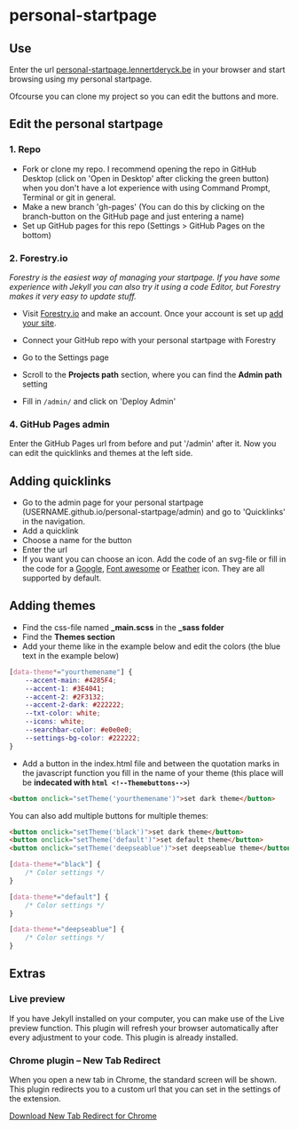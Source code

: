 # personal-startpage
## Use
Enter the url <a href="https://personal-startpage.lennertderyck.be" target="_blank" rel="noopener">personal-startpage.lennertderyck.be</a> in your browser and start browsing using my personal startpage.

Ofcourse you can clone my project so you can edit the buttons and more.

## Edit the personal startpage
### 1. Repo
- Fork or clone my repo. I recommend opening the repo in GitHub Desktop (click on 'Open in Desktop' after clicking the green button) when you don't have a lot experience with using Command Prompt, Terminal or git in general.
- Make a new branch 'gh-pages' (You can do this by clicking on the branch-button on the GitHub page and just entering a name)
- Set up GitHub pages for this repo (Settings > GitHub Pages on the bottom)

### 2. Forestry.io
*Forestry is the easiest way of managing your startpage. If you have some experience with Jekyll you can also try it using a code Editor, but Forestry makes it very easy to update stuff.*
- Visit <a href="https://forestry.io/signup" target="_blank" rel="noopener">Forestry.io</a> and make an account.
Once your account is set up <a href="https://app.forestry.io/dashboard/#/add-site" target="_blank" rel="noopener">add your site</a>.
- Connect your GitHub repo with your personal startpage with Forestry

- Go to the Settings page
- Scroll to the **Projects path** section, where you can find the **Admin path** setting
- Fill in ```/admin/``` and click on 'Deploy Admin'

### 4. GitHub Pages admin
Enter the GitHub Pages url from before and put '/admin' after it.
Now you can edit the quicklinks and themes at the left side.

## Adding quicklinks
- Go to the admin page for your personal startpage (USERNAME.github.io/personal-startpage/admin) and go to 'Quicklinks' in the navigation.
- Add a quicklink
- Choose a name for the button
- Enter the url
- If you want you can choose an icon. Add the code of an svg-file or fill in the code for a <a href="https://material.io/tools/icons/?icon=build&style=baseline" rel="noopener" target="_blank">Google</a>, <a href="https://fontawesome.com/icons?d=gallery&m=free" rel="noopener" target="_blank">Font awesome</a> or <a href="https://feathericons.com/" rel="noopener" target="_blank">Feather</a> icon. They are all supported by default.

## Adding themes
- Find the css-file named **_main.scss** in the **_sass folder**
- Find the **Themes section**
- Add your theme like in the example below and edit the colors (the blue text in the example below)
```css
[data-theme*="yourthemename"] {
    --accent-main: #4285F4;
    --accent-1: #3E4041;
    --accent-2: #2F3132;
    --accent-2-dark: #222222;
    --txt-color: white;
    --icons: white;
    --searchbar-color: #e0e0e0;
    --settings-bg-color: #222222;
}
```
- Add a button in the index.html file and between the quotation marks in the javascript function you fill in the name of your theme (this place will be **indecated with ```html <!--Themebuttons-->```**)
```html
<button onclick="setTheme('yourthemename')">set dark theme</button>
```

You can also add multiple buttons for multiple themes:

```html
<button onclick="setTheme('black')">set dark theme</button>
<button onclick="setTheme('default')">set default theme</button>
<button onclick="setTheme('deepseablue')">set deepseablue theme</button>
```

```css
[data-theme*="black"] {
    /* Color settings */
}

[data-theme*="default"] {
    /* Color settings */
}

[data-theme*="deepseablue"] {
    /* Color settings */
}
```

## Extras
### Live preview
If you have Jekyll installed on your computer, you can make use of the Live preview function. This plugin will refresh your browser automatically after every adjustment to your code. This plugin is already installed.

### Chrome plugin – New Tab Redirect
When you open a new tab in Chrome, the standard screen will be shown. This plugin redirects you to a custom url that you can set in the settings of the extension.

<a href="https://chrome.google.com/webstore/detail/new-tab-redirect/icpgjfneehieebagbmdbhnlpiopdcmna" target="_blank" rel="noopener">Download New Tab Redirect for Chrome</a>
